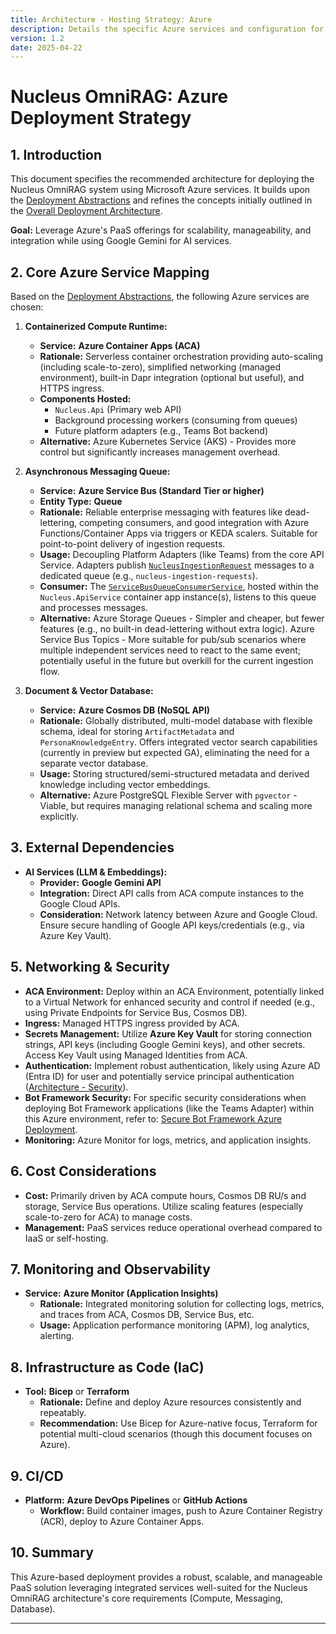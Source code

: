 ```yaml
---
title: Architecture - Hosting Strategy: Azure
description: Details the specific Azure services and configuration for deploying the Nucleus OmniRAG system.
version: 1.2
date: 2025-04-22
---
```


# Nucleus OmniRAG: Azure Deployment Strategy

## 1. Introduction

This document specifies the recommended architecture for deploying the Nucleus OmniRAG system using Microsoft Azure services. It builds upon the [Deployment Abstractions](../ARCHITECTURE_DEPLOYMENT_ABSTRACTIONS.md) and refines the concepts initially outlined in the [Overall Deployment Architecture](../07_ARCHITECTURE_DEPLOYMENT.md).

**Goal:** Leverage Azure's PaaS offerings for scalability, manageability, and integration while using Google Gemini for AI services.

## 2. Core Azure Service Mapping

Based on the [Deployment Abstractions](../ARCHITECTURE_DEPLOYMENT_ABSTRACTIONS.md), the following Azure services are chosen:

1.  **Containerized Compute Runtime:**
    *   **Service:** **Azure Container Apps (ACA)**
    *   **Rationale:** Serverless container orchestration providing auto-scaling (including scale-to-zero), simplified networking (managed environment), built-in Dapr integration (optional but useful), and HTTPS ingress.
    *   **Components Hosted:**
        *   `Nucleus.Api` (Primary web API)
        *   Background processing workers (consuming from queues)
        *   Future platform adapters (e.g., Teams Bot backend)
    *   **Alternative:** Azure Kubernetes Service (AKS) - Provides more control but significantly increases management overhead.

2.  **Asynchronous Messaging Queue:**
    *   **Service:** **Azure Service Bus (Standard Tier or higher)**
    *   **Entity Type:** **Queue**
    *   **Rationale:** Reliable enterprise messaging with features like dead-lettering, competing consumers, and good integration with Azure Functions/Container Apps via triggers or KEDA scalers. Suitable for point-to-point delivery of ingestion requests.
    *   **Usage:** Decoupling Platform Adapters (like Teams) from the core API Service. Adapters publish [`NucleusIngestionRequest`](cci:2://file:///d:/Projects/Nucleus/Nucleus.Abstractions/Models/NucleusIngestionRequest.cs:10:0-49:1) messages to a dedicated queue (e.g., `nucleus-ingestion-requests`).
    *   **Consumer:** The [`ServiceBusQueueConsumerService`](cci:2://file:///d:/Projects/Nucleus/Nucleus.ApiService/Infrastructure/Messaging/ServiceBusQueueConsumerService.cs:24:0-174:1), hosted within the `Nucleus.ApiService` container app instance(s), listens to this queue and processes messages.
    *   **Alternative:** Azure Storage Queues - Simpler and cheaper, but fewer features (e.g., no built-in dead-lettering without extra logic). Azure Service Bus Topics - More suitable for pub/sub scenarios where multiple independent services need to react to the same event; potentially useful in the future but overkill for the current ingestion flow.

3.  **Document & Vector Database:**
    *   **Service:** **Azure Cosmos DB (NoSQL API)**
    *   **Rationale:** Globally distributed, multi-model database with flexible schema, ideal for storing `ArtifactMetadata` and `PersonaKnowledgeEntry`. Offers integrated vector search capabilities (currently in preview but expected GA), eliminating the need for a separate vector database.
    *   **Usage:** Storing structured/semi-structured metadata and derived knowledge including vector embeddings.
    *   **Alternative:** Azure PostgreSQL Flexible Server with `pgvector` - Viable, but requires managing relational schema and scaling more explicitly.

## 3. External Dependencies

*   **AI Services (LLM & Embeddings):**
    *   **Provider:** **Google Gemini API**
    *   **Integration:** Direct API calls from ACA compute instances to the Google Cloud APIs.
    *   **Consideration:** Network latency between Azure and Google Cloud. Ensure secure handling of Google API keys/credentials (e.g., via Azure Key Vault).

## 5. Networking & Security

*   **ACA Environment:** Deploy within an ACA Environment, potentially linked to a Virtual Network for enhanced security and control if needed (e.g., using Private Endpoints for Service Bus, Cosmos DB).
*   **Ingress:** Managed HTTPS ingress provided by ACA.
*   **Secrets Management:** Utilize **Azure Key Vault** for storing connection strings, API keys (including Google Gemini keys), and other secrets. Access Key Vault using Managed Identities from ACA.
*   **Authentication:** Implement robust authentication, likely using Azure AD (Entra ID) for user and potentially service principal authentication ([Architecture - Security](../06_ARCHITECTURE_SECURITY.md)).
*   **Bot Framework Security:** For specific security considerations when deploying Bot Framework applications (like the Teams Adapter) within this Azure environment, refer to: [Secure Bot Framework Azure Deployment](../../../HelpfulMarkdownFiles/Secure-Bot-Framework-Azure-Deployment.md).
*   **Monitoring:** Azure Monitor for logs, metrics, and application insights.

## 6. Cost Considerations

*   **Cost:** Primarily driven by ACA compute hours, Cosmos DB RU/s and storage, Service Bus operations. Utilize scaling features (especially scale-to-zero for ACA) to manage costs.
*   **Management:** PaaS services reduce operational overhead compared to IaaS or self-hosting.

## 7. Monitoring and Observability

*   **Service:** **Azure Monitor (Application Insights)**
    *   **Rationale:** Integrated monitoring solution for collecting logs, metrics, and traces from ACA, Cosmos DB, Service Bus, etc.
    *   **Usage:** Application performance monitoring (APM), log analytics, alerting.

## 8. Infrastructure as Code (IaC)

*   **Tool:** **Bicep** or **Terraform**
    *   **Rationale:** Define and deploy Azure resources consistently and repeatably.
    *   **Recommendation:** Use Bicep for Azure-native focus, Terraform for potential multi-cloud scenarios (though this document focuses on Azure).

## 9. CI/CD

*   **Platform:** **Azure DevOps Pipelines** or **GitHub Actions**
    *   **Workflow:** Build container images, push to Azure Container Registry (ACR), deploy to Azure Container Apps.

## 10. Summary

This Azure-based deployment provides a robust, scalable, and manageable PaaS solution leveraging integrated services well-suited for the Nucleus OmniRAG architecture's core requirements (Compute, Messaging, Database).

---

